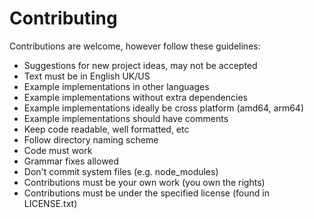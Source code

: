 # Contributing
Contributions are welcome, however follow these guidelines:

- Suggestions for new project ideas, may not be accepted
- Text must be in English UK/US
- Example implementations in other languages
- Example implementations without extra dependencies
- Example implementations ideally be cross platform (amd64, arm64)
- Example implementations should have comments
- Keep code readable, well formatted, etc
- Follow directory naming scheme
- Code must work
- Grammar fixes allowed
- Don't commit system files (e.g. node_modules)
- Contributions must be your own work (you own the rights)
- Contributions must be under the specified license (found in LICENSE.txt)
